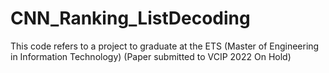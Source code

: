 # CNN_Ranking_ListDecoding
This code refers to a project to graduate at the ETS (Master of Engineering in Information Technology) (Paper submitted to VCIP 2022 On Hold)

